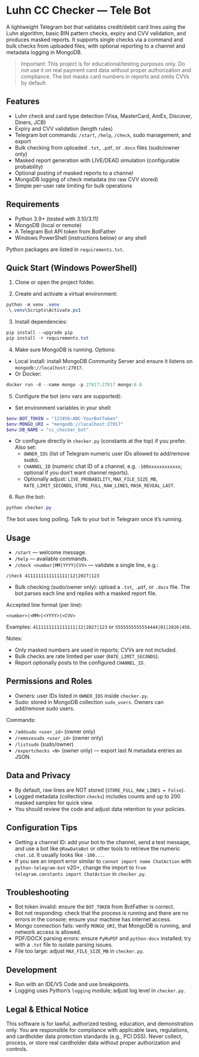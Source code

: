 # Luhn CC Checker — Tele Bot

A lightweight Telegram bot that validates credit/debit card lines using the Luhn algorithm, basic BIN pattern checks, expiry and CVV validation, and produces masked reports. It supports single checks via a command and bulk checks from uploaded files, with optional reporting to a channel and metadata logging in MongoDB.

> Important: This project is for educational/testing purposes only. Do not use it on real payment card data without proper authorization and compliance. The bot masks card numbers in reports and omits CVVs by default.

## Features
- Luhn check and card type detection (Visa, MasterCard, AmEx, Discover, Diners, JCB)
- Expiry and CVV validation (length rules)
- Telegram bot commands: `/start`, `/help`, `/check`, sudo management, and export
- Bulk checking from uploaded `.txt`, `.pdf`, or `.docx` files (sudo/owner only)
- Masked report generation with LIVE/DEAD simulation (configurable probability)
- Optional posting of masked reports to a channel
- MongoDB logging of check metadata (no raw CVV stored)
- Simple per-user rate limiting for bulk operations

## Requirements
- Python 3.9+ (tested with 3.10/3.11)
- MongoDB (local or remote)
- A Telegram Bot API token from BotFather
- Windows PowerShell (instructions below) or any shell

Python packages are listed in `requirements.txt`.

## Quick Start (Windows PowerShell)

1) Clone or open the project folder.

2) Create and activate a virtual environment:

```powershell
python -m venv .venv
.\.venv\Scripts\Activate.ps1
```

3) Install dependencies:

```powershell
pip install --upgrade pip
pip install -r requirements.txt
```

4) Make sure MongoDB is running. Options:
- Local install: install MongoDB Community Server and ensure it listens on `mongodb://localhost:27017`.
- Or Docker:

```powershell
docker run -d --name mongo -p 27017:27017 mongo:6.0
```

5) Configure the bot (env vars are supported):
- Set environment variables in your shell:

```powershell
$env:BOT_TOKEN = "123456:ABC-YourBotToken"
$env:MONGO_URI = "mongodb://localhost:27017"
$env:DB_NAME = "cc_checker_bot"
```

- Or configure directly in `checker.py` (constants at the top) if you prefer. Also set:
	- `OWNER_IDS` (list of Telegram numeric user IDs allowed to add/remove sudo).
	- `CHANNEL_ID` (numeric chat ID of a channel, e.g. `-100xxxxxxxxxxxx`; optional if you don’t want channel reports).
	- Optionally adjust: `LIVE_PROBABILITY`, `MAX_FILE_SIZE_MB`, `RATE_LIMIT_SECONDS`, `STORE_FULL_RAW_LINES`, `MASK_REVEAL_LAST`.

6) Run the bot:

```powershell
python checker.py
```

The bot uses long polling. Talk to your bot in Telegram once it’s running.

## Usage

- `/start` — welcome message.
- `/help` — available commands.
- `/check <number|MM|YYYY|CVV>` — validate a single line, e.g.:

```
/check 4111111111111111|12|2027|123
```

- Bulk checking (sudo/owner only): upload a `.txt`, `.pdf`, or `.docx` file. The bot parses each line and replies with a masked report file.

Accepted line format (per line):
```
<number>|<MM>|<YYYY>|<CVV>
```
Examples: `4111111111111111|12|2027|123` or `5555555555554444|01|2026|456`.

Notes:
- Only masked numbers are used in reports; CVVs are not included.
- Bulk checks are rate limited per user (`RATE_LIMIT_SECONDS`).
- Report optionally posts to the configured `CHANNEL_ID`.

## Permissions and Roles
- Owners: user IDs listed in `OWNER_IDS` inside `checker.py`.
- Sudo: stored in MongoDB collection `sudo_users`. Owners can add/remove sudo users.

Commands:
- `/addsudo <user_id>` (owner only)
- `/removesudo <user_id>` (owner only)
- `/listsudo` (sudo/owner)
- `/exportchecks <N>` (owner only) — export last N metadata entries as JSON.

## Data and Privacy
- By default, raw lines are NOT stored (`STORE_FULL_RAW_LINES = False`).
- Logged metadata (collection `checks`) includes counts and up to 200 masked samples for quick view.
- You should review the code and adjust data retention to your policies.

## Configuration Tips
- Getting a channel ID: add your bot to the channel, send a test message, and use a bot like `@RawDataBot` or other tools to retrieve the numeric `chat.id`. It usually looks like `-100...`.
- If you see an import error similar to `cannot import name ChatAction` with `python-telegram-bot` v20+, change the import to `from telegram.constants import ChatAction` in `checker.py`.

## Troubleshooting
- Bot token invalid: ensure the `BOT_TOKEN` from BotFather is correct.
- Bot not responding: check that the process is running and there are no errors in the console; ensure your machine has internet access.
- Mongo connection fails: verify `MONGO_URI`, that MongoDB is running, and network access is allowed.
- PDF/DOCX parsing errors: ensure `PyMuPDF` and `python-docx` installed; try with a `.txt` file to isolate parsing issues.
- File too large: adjust `MAX_FILE_SIZE_MB` in `checker.py`.

## Development
- Run with an IDE/VS Code and use breakpoints.
- Logging uses Python’s `logging` module; adjust log level in `checker.py`.

## Legal & Ethical Notice
This software is for lawful, authorized testing, education, and demonstration only. You are responsible for compliance with applicable laws, regulations, and cardholder data protection standards (e.g., PCI DSS). Never collect, process, or store real cardholder data without proper authorization and controls.

